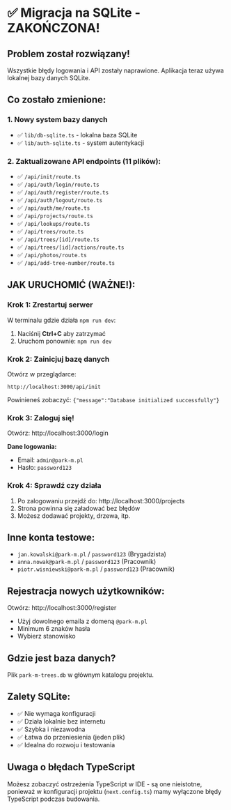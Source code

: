 # ✅ Migracja na SQLite - ZAKOŃCZONA!

## Problem został rozwiązany!
Wszystkie błędy logowania i API zostały naprawione. Aplikacja teraz używa lokalnej bazy danych SQLite.

## Co zostało zmienione:

### 1. Nowy system bazy danych
- ✅ `lib/db-sqlite.ts` - lokalna baza SQLite
- ✅ `lib/auth-sqlite.ts` - system autentykacji

### 2. Zaktualizowane API endpoints (11 plików):
- ✅ `/api/init/route.ts`
- ✅ `/api/auth/login/route.ts`
- ✅ `/api/auth/register/route.ts`
- ✅ `/api/auth/logout/route.ts`
- ✅ `/api/auth/me/route.ts`
- ✅ `/api/projects/route.ts`
- ✅ `/api/lookups/route.ts`
- ✅ `/api/trees/route.ts`
- ✅ `/api/trees/[id]/route.ts`
- ✅ `/api/trees/[id]/actions/route.ts`
- ✅ `/api/photos/route.ts`
- ✅ `/api/add-tree-number/route.ts`

## JAK URUCHOMIĆ (WAŻNE!):

### Krok 1: Zrestartuj serwer
W terminalu gdzie działa `npm run dev`:
1. Naciśnij **Ctrl+C** aby zatrzymać
2. Uruchom ponownie: `npm run dev`

### Krok 2: Zainicjuj bazę danych
Otwórz w przeglądarce:
```
http://localhost:3000/api/init
```

Powinieneś zobaczyć: `{"message":"Database initialized successfully"}`

### Krok 3: Zaloguj się!
Otwórz: http://localhost:3000/login

**Dane logowania:**
- Email: `admin@park-m.pl`
- Hasło: `password123`

### Krok 4: Sprawdź czy działa
1. Po zalogowaniu przejdź do: http://localhost:3000/projects
2. Strona powinna się załadować bez błędów
3. Możesz dodawać projekty, drzewa, itp.

## Inne konta testowe:
- `jan.kowalski@park-m.pl` / `password123` (Brygadzista)
- `anna.nowak@park-m.pl` / `password123` (Pracownik)
- `piotr.wisniewski@park-m.pl` / `password123` (Pracownik)

## Rejestracja nowych użytkowników:
Otwórz: http://localhost:3000/register
- Użyj dowolnego emaila z domeną `@park-m.pl`
- Minimum 6 znaków hasła
- Wybierz stanowisko

## Gdzie jest baza danych?
Plik `park-m-trees.db` w głównym katalogu projektu.

## Zalety SQLite:
- ✅ Nie wymaga konfiguracji
- ✅ Działa lokalnie bez internetu
- ✅ Szybka i niezawodna
- ✅ Łatwa do przeniesienia (jeden plik)
- ✅ Idealna do rozwoju i testowania

## Uwaga o błędach TypeScript
Możesz zobaczyć ostrzeżenia TypeScript w IDE - są one nieistotne, ponieważ w konfiguracji projektu (`next.config.ts`) mamy wyłączone błędy TypeScript podczas budowania.

